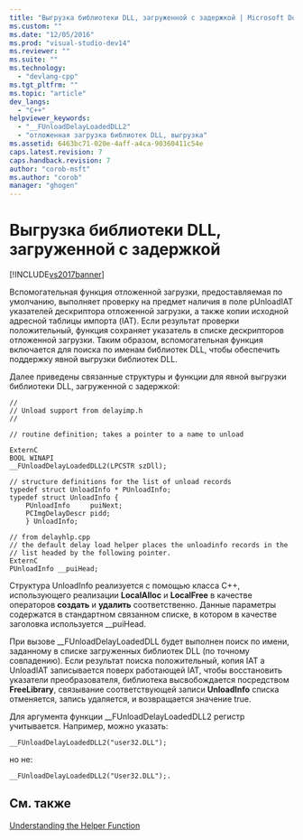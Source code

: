 ```yaml
---
title: "Выгрузка библиотеки DLL, загруженной с задержкой | Microsoft Docs"
ms.custom: ""
ms.date: "12/05/2016"
ms.prod: "visual-studio-dev14"
ms.reviewer: ""
ms.suite: ""
ms.technology: 
  - "devlang-cpp"
ms.tgt_pltfrm: ""
ms.topic: "article"
dev_langs: 
  - "C++"
helpviewer_keywords: 
  - "__FUnloadDelayLoadedDLL2"
  - "отложенная загрузка библиотек DLL, выгрузка"
ms.assetid: 6463bc71-020e-4aff-a4ca-90360411c54e
caps.latest.revision: 7
caps.handback.revision: 7
author: "corob-msft"
ms.author: "corob"
manager: "ghogen"
---
```

# Выгрузка библиотеки DLL, загруженной с задержкой
[!INCLUDE[vs2017banner](../../assembler/inline/includes/vs2017banner.md)]

Вспомогательная функция отложенной загрузки, предоставляемая по умолчанию, выполняет проверку на предмет наличия в поле pUnloadIAT указателей дескриптора отложенной загрузки, а также копии исходной адресной таблицы импорта \(IAT\).  Если результат проверки положительный, функция сохраняет указатель в списке дескрипторов отложенной загрузки.  Таким образом, вспомогательная функция включается для поиска по именам библиотек DLL, чтобы обеспечить поддержку явной выгрузки библиотек DLL.  
  
 Далее приведены связанные структуры и функции для явной выгрузки библиотеки DLL, загруженной с задержкой:  
  
```  
//  
// Unload support from delayimp.h  
//  
  
// routine definition; takes a pointer to a name to unload  
  
ExternC  
BOOL WINAPI  
__FUnloadDelayLoadedDLL2(LPCSTR szDll);  
  
// structure definitions for the list of unload records  
typedef struct UnloadInfo * PUnloadInfo;  
typedef struct UnloadInfo {  
    PUnloadInfo     puiNext;  
    PCImgDelayDescr pidd;  
    } UnloadInfo;  
  
// from delayhlp.cpp  
// the default delay load helper places the unloadinfo records in the   
// list headed by the following pointer.  
ExternC  
PUnloadInfo __puiHead;  
```  
  
 Структура UnloadInfo реализуется с помощью класса C\+\+, использующего реализации **LocalAlloc** и **LocalFree** в качестве операторов **создать** и **удалить** соответственно.  Данные параметры содержатся в стандартном связанном списке, в котором в качестве заголовка используется \_\_puiHead.  
  
 При вызове \_\_FUnloadDelayLoadedDLL будет выполнен поиск по имени, заданному в списке загруженных библиотек DLL \(по точному совпадению\).  Если результат поиска положительный, копия IAT а UnloadIAT записывается поверх работающей IAT, чтобы восстановить указатели преобразователя, библиотека высвобождается посредством **FreeLibrary**, связывание соответствующей записи **UnloadInfo** списка отменяется, запись удаляется, и возвращается значение true.  
  
 Для аргумента функции \_\_FUnloadDelayLoadedDLL2 регистр учитывается.  Например, можно указать:  
  
```  
__FUnloadDelayLoadedDLL2("user32.DLL");  
```  
  
 но не:  
  
```  
__FUnloadDelayLoadedDLL2("User32.DLL");.  
```  
  
## См. также  
 [Understanding the Helper Function](http://msdn.microsoft.com/ru-ru/6279c12c-d908-4967-b0b3-cabfc3e91d3d)
